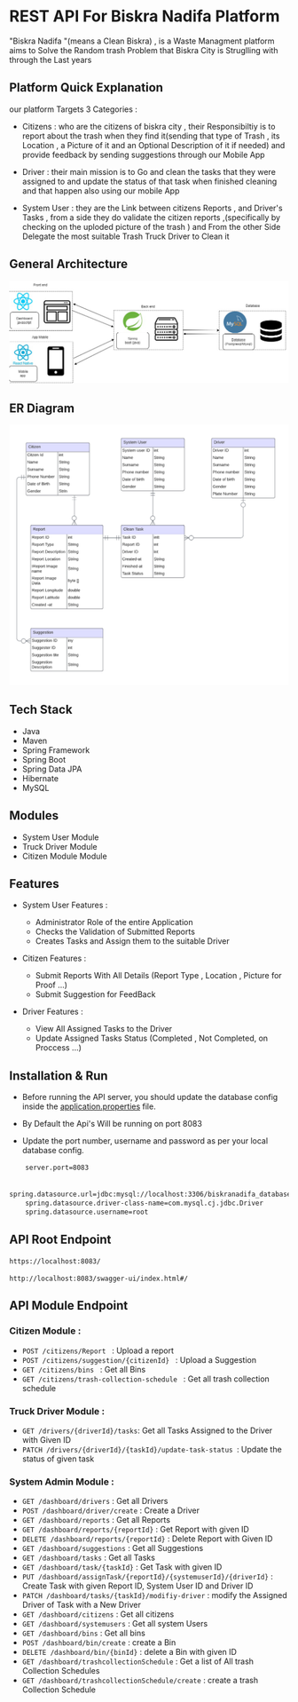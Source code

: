 # REST API For Biskra Nadifa Platform 

 "Biskra Nadifa "(means a Clean Biskra) , is a Waste Managment platform aims to Solve the Random trash Problem that Biskra City is  Struglling with through the Last years


## Platform Quick Explanation 

 our platform Targets 3 Categories :  

 - Citizens : who are  the citizens of biskra city , their Responsibiltiy is to report about the trash when they find it(sending that type of Trash , its Location , a Picture of it and an Optional Description of it if needed) and provide feedback by sending suggestions through our Mobile App

 
 - Driver : their main mission is to Go and clean the tasks that they were assigned to and update the status of that task when finished cleaning  and that happen also using our mobile App


 - System User : they are the Link between citizens Reports , and Driver's Tasks , from a side they do validate the citizen reports ,(specifically by checking on  the uploded picture of the trash ) and From the other Side Delegate the most suitable Trash Truck Driver to Clean it 

## General Architecture 
![general Architecture](/diagrams/general_architecture.png)

## ER Diagram 
![Entity Relation Diagram ](/diagrams/ER_diagram.png)
## Tech Stack
- Java
- Maven
- Spring Framework
- Spring Boot
- Spring Data JPA
- Hibernate
- MySQL
## Modules
- System User Module
- Truck Driver Module
- Citizen Module Module
## Features
  
  * System User Features : 
    * Administrator Role of the entire Application
    * Checks the Validation of Submitted Reports 
    * Creates Tasks and Assign them to the suitable Driver


 * Citizen Features : 
   * Submit Reports With All Details (Report Type , Location , Picture for Proof ...)
   * Submit Suggestion for FeedBack
   

 * Driver Features : 
    * View All Assigned Tasks to the Driver 
    * Update Assigned Tasks Status (Completed , Not Completed, on Proccess ...)
## Installation & Run 

* Before running the API server, you should update the database config inside the [application.properties](/src/main/resources/application.properties) file.


* By Default the Api's Will be running on port 8083


* Update the port number, username and password as per your local database config.

```
    server.port=8083

    spring.datasource.url=jdbc:mysql://localhost:3306/biskranadifa_database
    spring.datasource.driver-class-name=com.mysql.cj.jdbc.Driver
    spring.datasource.username=root
```

## API Root Endpoint 

`https://localhost:8083/`

`http://localhost:8083/swagger-ui/index.html#/`



## API Module Endpoint 

### Citizen Module :

* `POST /citizens/Report ` : Upload a report 
* `POST /citizens/suggestion/{citizenId} ` : Upload a Suggestion
* `GET /citizens/bins ` : Get all Bins
* `GET /citizens/trash-collection-schedule ` : Get all trash collection schedule


### Truck Driver Module  : 

*  `GET /drivers/{driverId}/tasks`: Get all Tasks Assigned to the Driver with Given ID
*  `PATCH /drivers/{driverId}/{taskId}/update-task-status `: Update the status of given task  

### System Admin Module : 

* `GET /dashboard/drivers` : Get all Drivers
* `POST /dashboard/driver/create` : Create a Driver
* `GET /dashboard/reports` : Get all Reports
* `GET /dashboard/reports/{reportId}` : Get Report with given ID
* `DELETE /dashboard/reports/{reportId}` : Delete Report with Given ID
* `GET /dashboard/suggestions` : Get all Suggestions
* `GET /dashboard/tasks` : Get all Tasks
* `GET /dashboard/task/{taskId}` : Get Task with given ID
* `PUT /dashboard/assignTask/{reportId}/{systemuserId}/{driverId}` : Create Task with given Report ID, System User ID and Driver ID
* `PATCH /dashboard/tasks/{taskId}/modifiy-driver` : modify the Assigned Driver of Task with a New Driver
* `GET /dashboard/citizens` : Get all citizens
* `GET /dashboard/systemusers` : Get all system Users 
* `GET /dashboard/bins` : Get all bins
* `POST /dashboard/bin/create` : create a Bin
* `DELETE /dashboard/bin/{binId}` : delete a Bin with given ID
* `GET /dashboard/trashcollectionSchedule` : Get a list of All trash Collection Schedules 
* `GET /dashboard/trashcollectionSchedule/create` : create a trash Collection Schedule 
